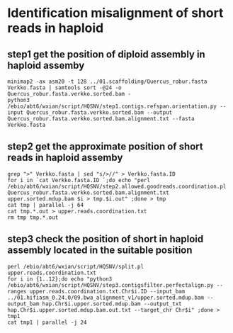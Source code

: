 # Identification misalignment of short reads in haploid 

## step1 get the position of diploid assembly in haploid assemby
```
minimap2 -ax asm20 -t 128 ../01.scaffolding/Quercus_robur.fasta Verkko.fasta | samtools sort -@24 -o Quercus_robur.fasta.verkko.sorted.bam -
python3 /ebio/abt6/wxian/script/HQSNV/step1.contigs.refspan.orientation.py --input Quercus_robur.fasta.verkko.sorted.bam --output Quercus_robur.fasta.verkko.sorted.bam.alignment.txt --fasta Verkko.fasta
```
## step2 get the approximate position of short reads in haploid assemby
```
grep ">" Verkko.fasta | sed "s/>//" > Verkko.fasta.ID
for i in `cat Verkko.fasta.ID `;do echo "perl /ebio/abt6/wxian/script/HQSNV/step2.allowed.goodreads.coordination.pl Quercus_robur.fasta.verkko.sorted.bam.alignment.txt upper.sorted.mdup.bam $i > tmp.$i.out" ;done > tmp
cat tmp | parallel -j 64
cat tmp.*.out > upper.reads.coordination.txt
rm tmp tmp.*.out
```
## step3 check the position of short in haploid assembly located in the suitable position
```
perl /ebio/abt6/wxian/script/HQSNV/split.pl upper.reads.coordination.txt
for i in {1..12};do echo "python3 /ebio/abt6/wxian/script/HQSNV/step3.contigsfilter.perfectalign.py --ranges upper.reads.coordination.txt.Chr$i.ID --input_bam  ../01.hifiasm_0.24.0/09.bwa_alignment_v1/upper.sorted.mdup.bam --output_bam hap.Chr$i.upper.sorted.mdup.bam --output_txt hap.Chr$i.upper.sorted.mdup.bam.out.txt --target_chr Chr$i" ;done > tmp1
cat tmp1 | parallel -j 24
```
